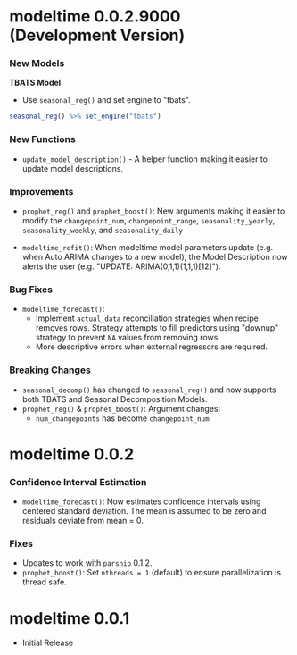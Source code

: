 
# modeltime 0.0.2.9000 (Development Version)

### New Models

__TBATS Model__

- Use `seasonal_reg()` and set engine to "tbats".

``` r
seasonal_reg() %>% set_engine("tbats")
```

### New Functions

- `update_model_description()` - A helper function making it easier to update model descriptions. 

### Improvements

- `prophet_reg()` and `prophet_boost()`: New arguments making it easier to modify the `changepoint_num`, `changepoint_range`, `seasonality_yearly`, `seasonality_weekly`, and `seasonality_daily`

- `modeltime_refit()`: When modeltime model parameters update (e.g. when Auto ARIMA changes to a new model), the Model Description now alerts the user (e.g. "UPDATE: ARIMA(0,1,1)(1,1,1)[12]").

### Bug Fixes

- `modeltime_forecast()`: 
    - Implement `actual_data` reconciliation strategies when recipe removes rows. Strategy attempts to fill predictors using "downup" strategy to prevent `NA` values from removing rows. 
    - More descriptive errors when external regressors are required. 
    

### Breaking Changes

- `seasonal_decomp()` has changed to `seasonal_reg()` and now supports both TBATS and Seasonal Decomposition Models.
- `prophet_reg()` & `prophet_boost()`: Argument changes:
    - `num_changepoints` has become `changepoint_num`

# modeltime 0.0.2

### Confidence Interval Estimation

- `modeltime_forecast()`: Now estimates confidence intervals using centered standard deviation. The mean is assumed to be zero and residuals deviate from mean = 0. 

### Fixes

- Updates to work with `parsnip` 0.1.2.
- `prophet_boost()`: Set `nthreads = 1` (default) to ensure parallelization is thread safe. 

# modeltime 0.0.1

* Initial Release

